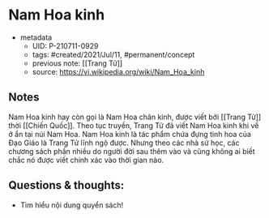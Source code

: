 # Nam Hoa kinh

- metadata
	- UID: P-210711-0929
	- tags: #created/2021/Jul/11, #permanent/concept 
	- previous note: [[Trang Tử]]
	- source: https://vi.wikipedia.org/wiki/Nam_Hoa_kinh

## Notes
Nam Hoa kinh hay còn gọi là Nam Hoa chân kinh, được viết bởi [[Trang Tử]] thời [[Chiến Quốc]]. 
Theo tục truyền, Trang Tử đã viết Nam Hoa kinh khi về ở ẩn tại núi Nam Hoa. Nam Hoa kinh là tác phẩm chứa đựng tinh hoa của Đạo Giáo là Trang Tử lĩnh ngộ được. Nhưng theo các nhà sử học, các chương sách phần nhiều do người đời sau thêm vào và cũng không ai biết chắc nó được viết chính xác vào thời gian nào.

## Questions & thoughts:
- Tìm hiểu nội dung quyển sách!